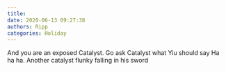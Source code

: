 ```yaml
---
title: 
date: 2020-06-13 09:27:38
authors: Ripp
categories: Holiday
---
```


 And you are an exposed Catalyst.   Go ask Catalyst what Yiu should say
Ha ha ha.  Another catalyst flunky falling in his sword